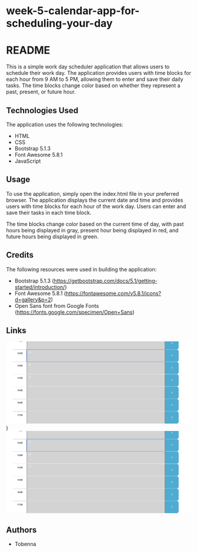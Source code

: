# week-5-calendar-app-for-scheduling-your-day

# README

This is a simple work day scheduler application that allows users to schedule their work day. The application provides users with time blocks for each hour from 9 AM to 5 PM, allowing them to enter and save their daily tasks. The time blocks change color based on whether they represent a past, present, or future hour.

## Technologies Used

The application uses the following technologies:

- HTML
- CSS
- Bootstrap 5.1.3
- Font Awesome 5.8.1
- JavaScript

## Usage

To use the application, simply open the index.html file in your preferred browser. The application displays the current date and time and provides users with time blocks for each hour of the work day. Users can enter and save their tasks in each time block.

The time blocks change color based on the current time of day, with past hours being displayed in gray, present hour being displayed in red, and future hours being displayed in green.

## Credits

The following resources were used in building the application:

- Bootstrap 5.1.3 (https://getbootstrap.com/docs/5.1/getting-started/introduction/)
- Font Awesome 5.8.1 (https://fontawesome.com/v5.8.1/icons?d=gallery&p=2)
- Open Sans font from Google Fonts (https://fonts.google.com/specimen/Open+Sans)

## Links

![Screenshot1](Week5screenshot2.png))
![Screenshot2](Week5screenshot2.png)

## Authors

- Tobenna
